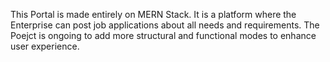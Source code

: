 This Portal is made entirely on MERN Stack. It is a platform where the Enterprise can post job applications about all needs and requirements. The Poejct is ongoing to add more structural and functional modes to enhance user experience.
